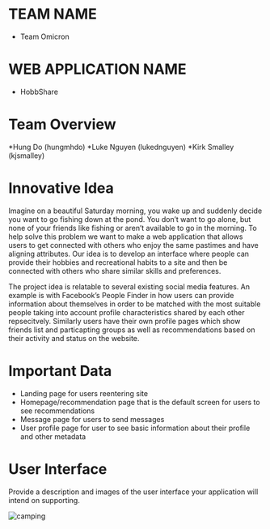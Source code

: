 # TEAM NAME

* Team Omicron

# WEB APPLICATION NAME

* HobbShare

# Team Overview

*Hung Do (hungmhdo)
*Luke Nguyen (lukednguyen)
*Kirk Smalley (kjsmalley)

# Innovative Idea

Imagine on a beautiful Saturday morning, you wake up and suddenly decide you want to go fishing down at the pond. You don’t want to go alone, but none of your friends like fishing or aren’t available to go in the morning. To help solve this problem we want to make a web application that allows users to get connected with others who enjoy the same pastimes and have aligning attributes. Our idea is to develop an interface where people can provide their hobbies and recreational habits to a site and then be connected with others who share similar skills and preferences.

The project idea is relatable to several existing social media features. An example is with Facebook’s People Finder in how users can provide information about themselves in order to be matched with the most suitable people taking into account profile characteristics shared by each other repsecitvely. Similarly users have their own profile pages which show friends list and particapting groups as well as recommendations based on their activity and status on the website.


# Important Data

* Landing page for users reentering site
* Homepage/recommendation page that is the default screen for users to see recommendations
* Message page for users to send messages
* User profile page for user to see basic information about their profile and other metadata

# User Interface

Provide a description and images of the user interface your
application will intend on supporting.

![camping](cs326-final-omicron/images/image.png)
